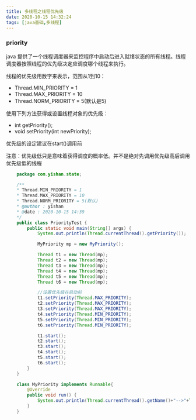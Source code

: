 ```yaml
---
title: 多线程之线程优先级
date: 2020-10-15 14:32:24
tags: [java基础,多线程]
---
```


### priority

java 提供了一个线程调度器来监控程序中启动后进入就绪状态的所有线程。线程调度器按照线程的优先级决定应调度哪个线程来执行。
<!--more-->
线程的优先级用数字来表示，范围从1到10：
- Thread.MIN_PRIORITY = 1
- Thread.MAX_PRIORITY = 10
- Thread.NORM_PRIORITY = 5(默认是5)

使用下列方法获得或设置线程对象的优先级：
- int getPriority();
- void setPriority(int newPriority);

优先级的设定建议在start()调用前

注意：优先级低只是意味着获得调度的概率低。并不是绝对先调用优先级高后调用优先级低的线程


```java
    package com.yishan.state;

    /**
    * Thread.MIN_PRIORITY = 1
    * Thread.MAX_PRIORITY = 10
    * Thread.NORM_PRIORITY = 5(默认)
    * @author : yishan
    * @date : 2020-10-15 14:39
    */
    public class PriorityTest {
        public static void main(String[] args) {
            System.out.println(Thread.currentThread().getPriority());

            MyPriority mp = new MyPriority();

            Thread t1 = new Thread(mp);
            Thread t2 = new Thread(mp);
            Thread t3 = new Thread(mp);
            Thread t4 = new Thread(mp);
            Thread t5 = new Thread(mp);
            Thread t6 = new Thread(mp);
```


```java
            //设置优先级在启动前
            t1.setPriority(Thread.MAX_PRIORITY);
            t2.setPriority(Thread.MAX_PRIORITY);
            t3.setPriority(Thread.MAX_PRIORITY);
            t4.setPriority(Thread.MIN_PRIORITY);
            t5.setPriority(Thread.MIN_PRIORITY);
            t6.setPriority(Thread.MIN_PRIORITY);

            t1.start();
            t2.start();
            t3.start();
            t4.start();
            t5.start();
            t6.start();
        }
    }

    class MyPriority implements Runnable{
        @Override
        public void run() {
            System.out.println(Thread.currentThread().getName()+"-->"+Thread.currentThread().getPriority());
        }
    }
```
